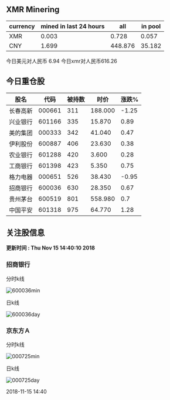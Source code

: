 ## XMR Minering

|currency|mined in last 24 hours|all|in pool|
|---|---|---|---|
|XMR|0.003|0.728|0.057|
|CNY|1.699|448.876|35.182|

今日美元对人民币 6.94	今日xmr对人民币616.26


## 今日重仓股 

|股名|代码|被持数|时价|涨跌%|
|---|---|---|---|---|
|长春高新|000661|311|188.000|-1.25|
|兴业银行|601166|335|15.870|0.89|
|美的集团|000333|342|41.040|0.47|
|伊利股份|600887|406|23.630|0.38|
|农业银行|601288|420|3.600|0.28|
|工商银行|601398|423|5.350|0.75|
|格力电器|000651|526|38.430|-0.95|
|招商银行|600036|630|28.350|0.67|
|贵州茅台|600519|801|558.980|0.7|
|中国平安|601318|975|64.770|1.28|

## 关注股信息
**更新时间 : Thu Nov 15 14:40:10 2018**
### 招商银行 
分时k线

![600036min](http://image.sinajs.cn/newchart/min/n/sh600036.gif)

日k线

![600036day](http://image.sinajs.cn/newchart/daily/n/sh600036.gif)

### 京东方Ａ 
分时k线

![000725min](http://image.sinajs.cn/newchart/min/n/sz000725.gif)

日k线

![000725day](http://image.sinajs.cn/newchart/daily/n/sz000725.gif)

2018-11-15 14:40